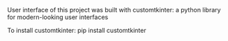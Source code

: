 User interface of this project was built with customtkinter: a python library for modern-looking user interfaces

To install customtkinter: pip install customtkinter
